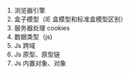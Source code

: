 1.  浏览器引擎
2.  盒子模型（IE 盒模型和标准盒模型区别）
3.  服务器处理 cookies
4.  数据类型（js)
5.  Js 跨域
6.  Js 原型、原型链
7.  Js 内置对象、对象
